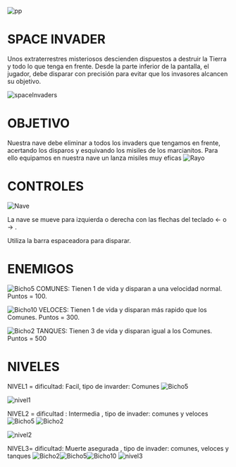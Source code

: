 <img>![pp](https://user-images.githubusercontent.com/80365596/121797440-91984180-cbf6-11eb-87f5-325c290a2546.jpg)

# SPACE INVADER

Unos extraterrestres misteriosos descienden dispuestos a destruir la Tierra y todo lo que tenga en frente. 
Desde la parte inferior de la pantalla, el jugador, debe disparar con precisión para evitar que los invasores alcancen su objetivo. 

<img>![spaceInvaders](https://user-images.githubusercontent.com/80365596/121797471-affe3d00-cbf6-11eb-8198-fa8026ce0b1f.png)

 # OBJETIVO

Nuestra nave debe eliminar a todos los invaders que tengamos en frente, acertando los disparos y esquivando los misiles de los marcianitos. 
Para ello equipamos en nuestra nave un lanza misiles muy eficas <img>![Rayo](https://user-images.githubusercontent.com/80365596/121797614-b345f880-cbf7-11eb-898b-0ec6d395281d.png)


# CONTROLES

<img>![Nave](https://user-images.githubusercontent.com/80365596/121797338-f606d100-cbf5-11eb-9482-e3519d260767.png)


La nave se mueve para izquierda o derecha con las flechas del teclado ← o → .

Utiliza la barra espaceadora para disparar.
 
# ENEMIGOS

<img>![Bicho5](https://user-images.githubusercontent.com/80365596/121797274-a0322900-cbf5-11eb-80c8-6f4d23d20393.png) COMUNES: Tienen 1 de vida y disparan a una velocidad normal. Puntos = 100.

<img>![Bicho10](https://user-images.githubusercontent.com/80365596/121797265-96a8c100-cbf5-11eb-8ff2-030649c07cc1.png) VELOCES: Tienen 1 de vida y disparan más rapido que los Comunes. Puntos = 300.

<img>![Bicho2](https://user-images.githubusercontent.com/80365596/121797263-94defd80-cbf5-11eb-9317-1830171691e6.png) TANQUES: Tienen 3 de vida y disparan igual a los Comunes. Puntos = 500

# NIVELES

NIVEL1 = dificultad: Facil, tipo de invarder: Comunes <img>![Bicho5](https://user-images.githubusercontent.com/80365596/121797513-05d2e500-cbf7-11eb-9984-89661da2956a.png)

<img>![nivel1](https://user-images.githubusercontent.com/80365596/121797508-ffdd0400-cbf6-11eb-9a39-89cda5cfc95a.png)

NIVEL2 = dificultad : Intermedia , tipo de invader: comunes y veloces <img>![Bicho5](https://user-images.githubusercontent.com/80365596/121797551-4c284400-cbf7-11eb-86d3-47622df1f51f.png) <img>![Bicho2](https://user-images.githubusercontent.com/80365596/121797549-4894bd00-cbf7-11eb-8b7c-9b7c677c8b70.png)

<img>![nivel2](https://user-images.githubusercontent.com/80365596/121797561-58ac9c80-cbf7-11eb-8e27-cae61153f95b.png)

NIVEL3= dificultad: Muerte asegurada , tipo de invader: comunes, veloces y tanques <img>![Bicho2](https://user-images.githubusercontent.com/80365596/121797586-7b3eb580-cbf7-11eb-962e-77f831e449a7.png)<img>![Bicho5](https://user-images.githubusercontent.com/80365596/121797589-7e39a600-cbf7-11eb-956d-912a4cd7ec81.png)<img>![Bicho10](https://user-images.githubusercontent.com/80365596/121797591-8265c380-cbf7-11eb-8bee-5d073466453b.png)
<img>![nivel3](https://user-images.githubusercontent.com/80365596/121797593-8560b400-cbf7-11eb-98b9-306e4ff861a1.png)


 

